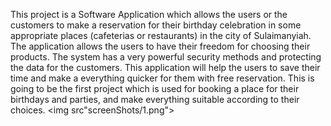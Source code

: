 
This project is a Software Application which allows the users or the customers to make a reservation for their birthday celebration in some appropriate places (cafeterias or restaurants) in the city of Sulaimanyiah. The application allows the users to have their freedom for choosing their products. The system has a very powerful security methods and protecting the data for the customers. This application will help the users to save their time and make a everything quicker for them with free reservation. This is going to be the first project which is used for booking a place for their birthdays and parties, and make everything suitable according to their choices.
<img src"screenShots/1.png">


